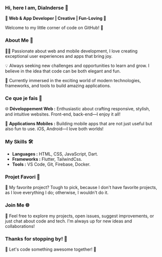 ### Hi, here I am, Dialnderse 👋

**🌟 Web & App Developer | Creative | Fun-Loving 🚀**

Welcome to my little corner of code on GitHub! 🎉

### About Me 🚀

👨‍💻 Passionate about web and mobile development, I love creating exceptional user experiences and apps that bring joy.

💡 Always seeking new challenges and opportunities to learn and grow. I believe in the idea that code can be both elegant and fun.

🚀 Currently immersed in the exciting world of modern technologies, frameworks, and tools to build amazing applications.

### Ce que je fais 💼

🌐 **Développement Web :** Enthusiastic about crafting responsive, stylish, and intuitive websites. Front-end, back-end—I enjoy it all!

📱 **Applications Mobiles :** Building mobile apps that are not just useful but also fun to use. iOS, Android—I love both worlds!

### My Skills 🛠️

- **Languages :** HTML, CSS, JavaScript, Dart.
- **Frameworks :** Flutter, TailwindCss.
- **Tools :** VS Code, Git, Firebase, Docker.

### Projet Favori 💖

🚀 My favorite project? Tough to pick, because I don't have favorite projects, as I love everything I do; otherwise, I wouldn't do it.
### Join Me 🌐

💬 Feel free to explore my projects, open issues, suggest improvements, or just chat about code and tech. I'm always up for new ideas and collaborations!

### Thanks for stopping by! 🙌

🚀 Let's code something awesome together! 🚀

